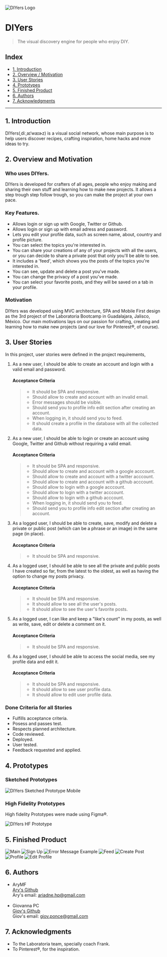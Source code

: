 ![DIYers Logo](src\assets\imgs\logo.PNG)

# DIYers
>The visual discovery engine for people who enjoy DIY.

## Index

* [1. Introduction](#1-introduction)
* [2. Overview / Motivation ](#2-overview-and-motivation)
* [3. User Stories](#3-user-stories)
* [4. Prototypes](#4-prototypes)
* [5. Finished Product](#5-finished-product)
* [6. Authors](#6-authors)
* [7. Acknowledgments](#7-acknowledgements)

***

## 1. Introduction
DIYers(ˌdiːˌaɪˈwaɪɚz) is a visual social network, whose main purpose is to help users discover recipes, crafting inspiration, home hacks and more ideas to try.

## 2. Overview and Motivation
### Who uses DIYers.

DIYers is developed for crafters of all ages, people who enjoy making and sharing their own stuff and learning how to make new projects.
It allows a step trough step follow trough, so you can make the project at your own pace.

### Key Features.
* Allows login or sign up with Google, Twitter or Github.
* Allows login or sign up with email adress and password.
* Lets you edit your profile data, such as screen name, about, country and profile picture.
* You can select the topics you're interested in.
* You can share your creations of any of your projects with all the users, or you can decide to share a private post that only you'll be able to see.
* It includes a 'feed', which shows you the posts of the topics you're interested in.
* You can see, update and delete a post you've made.
* You can change the privacy of a post you've made.
* You can select your favorite posts, and they will be saved on a tab in your profile.

### Motivation
DIYers was developed using MVC architecture, SPA and Mobile First design as the 3rd project of the Laboratoria Bootcamp in Guadalajara, Jalisco, México.
Our main motivations lays on our passion for crafting, creating and learning how to make new projects (and our love for Pinterest®, of course).

## 3. User Stories
In this project, user stories were defined in the project requirements,

1. As a new user, I should be able to create an account and login with a valid email and password.
    #### Acceptance Criteria
    > * It should be SPA and responsive.
    > * Should allow to create and account with an invalid email.
    > * Error messages should be visible.
    > * Should send you to profile info edit section after creating an account.
    > * When logging in, it should send you to feed.
    > * It should create a profile in the database with all the collected data.

2. As a new user, I should be able to login or create an account using Google, Twitter and Github without requiring a valid email.
    #### Acceptance Criteria
    > * It should be SPA and responsive.
    > * Should allow to create and account with a google acccount.
    > * Should allow to create and account with a twitter acccount.
    > * Should allow to create and account with a github acccount.
    > * Should allow to login with a google acccount.
    > * Should allow to login with a twitter acccount.
    > * Should allow to login with a github acccount.
    > * When logging in, it should send you to feed.
    > * Should send you to profile info edit section after creating an account.

3. As a logged user, I should be able to create, save, modify and delete a private or public post (which can be a phrase or an image) in the same page (in place).
    #### Acceptance Criteria
    > * It should be SPA and responsive.

4. As a logged user, I should be able to see all the private and public posts I have created so far, from the latest to the oldest, as well as having the option to change my posts privacy.
    #### Acceptance Criteria
    > * It should be SPA and responsive.
    > * It should allow to see all the user's posts.
    > * It should allow to see the user's favorite posts.

5. As a logged user, I can like and keep a "like's count" in my posts, as well as write, save, edit or delete a comment on it.
    #### Acceptance Criteria
    > * It should be SPA and responsive.

6. As a logged user, I should be able to access the social media, see my profile data and edit it.
    #### Acceptance Criteria
    > * It should be SPA and responsive.
    > * It should allow to see user profile data.
    > * It should allow to edit user profile data.
    

### Done Criteria for all Stories
* Fulfills acceptance criteria.
* Posess and passes test.
* Respects planned architecture.
* Code reviewed.
* Deployed.
* User tested.
* Feedback requested and applied.

## 4. Prototypes

### Sketched Prototypes

![DIYers Sketched Prototype Mobile](src/image/)

### High Fidelity Prototypes
High fidelity Prototypes were made using Figma®.

![DIYers HF Prototype](src/image/)


## 5. Finished Product
![Main](src\assets\imgs\readme\FirstScreen.png)
![Sign Up](src\assets\imgs\readme\signUpScreen.png)
![Error Message Example](src\assets\imgs\readme\errorMsg.png)
![Feed](src\assets\imgs\readme\feed.png)
![Create Post](src\assets\imgs\readme\createPost.png)
![Profile](src\assets\imgs\readme\.png)
![Edit Profile](src\assets\imgs\readme\.png)

## 6. Authors

- AryMF <br>
[Ary's Github](https://github.com/AryMF) <br>
Ary's email: ariadne.hp@gmail.com <br><br>
- Giovanna PC <br>
[Giov's Github](https://github.com/giovsteph)<br>
Giov's email: giov.ponce@gmail.com

## 7. Acknowledgments

* To the Laboratoria team, specially coach Frank.
* To Pinterest®, for the inspiration.